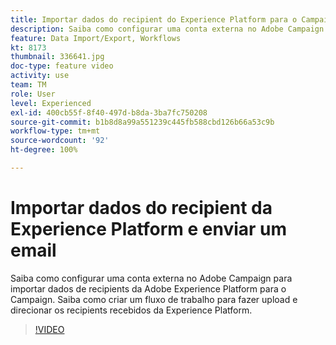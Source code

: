 ```yaml
---
title: Importar dados do recipient do Experience Platform para o Campaign
description: Saiba como configurar uma conta externa no Adobe Campaign para importar dados de recipients da Adobe Experience Platform para o Campaign. Saiba como criar um fluxo de trabalho para fazer upload e direcionar os recipients recebidos da Experience Platform.
feature: Data Import/Export, Workflows
kt: 8173
thumbnail: 336641.jpg
doc-type: feature video
activity: use
team: TM
role: User
level: Experienced
exl-id: 400cb55f-8f40-497d-b8da-3ba7fc750208
source-git-commit: b1b8d8a99a551239c445fb588cbd126b66a53c9b
workflow-type: tm+mt
source-wordcount: '92'
ht-degree: 100%

---
```


# Importar dados do recipient da Experience Platform e enviar um email

Saiba como configurar uma conta externa no Adobe Campaign para importar dados de recipients da Adobe Experience Platform para o Campaign. Saiba como criar um fluxo de trabalho para fazer upload e direcionar os recipients recebidos da Experience Platform.

>[!VIDEO](https://video.tv.adobe.com/v/336641?quality=12&learn=on)
